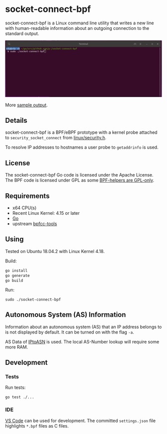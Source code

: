 # socket-connect-bpf

socket-connect-bpf is a Linux command line utility that writes a new line with human-readable information about an outgoing connection to the standard output.

![socket-connect-bpf while making a request with curl](samples/socket-connect-bpf.gif)

More [sample output](samples/socket-connect-bpf-example.txt).

## Details
socket-connect-bpf is a BPF/eBPF prototype with a kernel probe attached to `security_socket_connect` from [linux/security.h](https://github.com/torvalds/linux/blob/master/include/linux/security.h).

To resolve IP addresses to hostnames a user probe to `getaddrinfo` is used.

## License
The socket-connect-bpf Go code is licensed under the Apache License. The BPF code is licensed under GPL as some [BPF-helpers are GPL-only](https://github.com/iovisor/bcc/blob/master/docs/kernel-versions.md#helpers).

## Requirements
* x64 CPU(s)
* Recent Linux Kernel: 4.15 or later
* [Go](https://golang.org/)
* upstream [bpfcc-tools](https://github.com/iovisor/bcc/blob/master/INSTALL.md#ubuntu---binary)


## Using
Tested on Ubuntu 18.04.2 with Linux Kernel 4.18.

Build:

    go install
    go generate
    go build

Run:

    sudo ./socket-connect-bpf

## Autonomous System (AS) Information

Information about an autonomous system (AS) that an IP address belongs to is not displayed by default.
It can be turned on with the flag `-a`.

AS Data of [IPtoASN](https://iptoasn.com/) is used.
The local AS-Number lookup will require some more RAM.

## Development

### Tests
Run tests:

    go test ./...

### IDE
[VS Code](https://code.visualstudio.com/) can be used for development. The committed `settings.json` file highlights `*.bpf` files as C files.
